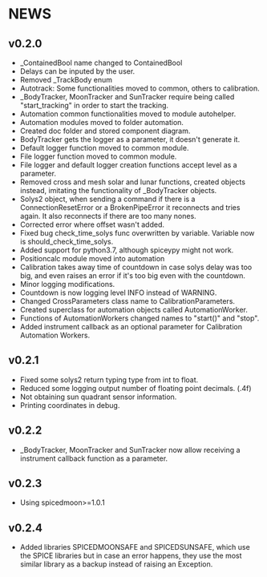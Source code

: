 # NEWS

## v0.2.0
- \_ContainedBool name changed to ContainedBool
- Delays can be inputed by the user.
- Removed \_TrackBody enum
- Autotrack: Some functionalities moved to common, others to calibration.
- \_BodyTracker, MoonTracker and SunTracker require being called "start\_tracking" in order
to start the tracking.
- Automation common functionalities moved to module autohelper.
- Automation modules moved to folder automation.
- Created doc folder and stored component diagram.
- BodyTracker gets the logger as a parameter, it doesn't generate it.
- Default logger function moved to common module.
- File logger function moved to common module.
- File logger and default logger creation functions accept level as a parameter.
- Removed cross and mesh solar and lunar functions, created objects instead, imitating
the functionality of \_BodyTracker objects.
- Solys2 object, when sending a command if there is a ConnectionResetError or a BrokenPipeError
it reconnects and tries again. It also reconnects if there are too many nones.
- Corrected error where offset wasn't added.
- Fixed bug check\_time\_solys func overwritten by variable. Variable now is
should\_check\_time\_solys.
- Added support for python3.7, although spiceypy might not work.
- Positioncalc module moved into automation
- Calibration takes away time of countdown in case solys delay was too big, and even raises an
error if it's too big even with the countdown.
- Minor logging modifications.
- Countdown is now logging level INFO instead of WARNING.
- Changed CrossParameters class name to CalibrationParameters.
- Created superclass for automation objects called AutomationWorker.
- Functions of AutomationWorkers changed names to "start()" and "stop".
- Added instrument callback as an optional parameter for Calibration Automation Workers.

## v0.2.1
- Fixed some solys2 return typing type from int to float.
- Reduced some logging output number of floating point decimals. (.4f)
- Not obtaining sun quadrant sensor information.
- Printing coordinates in debug.

## v0.2.2
- \_BodyTracker, MoonTracker and SunTracker now allow receiving a instrument callback function
as a parameter.

## v0.2.3
- Using spicedmoon>=1.0.1

## v0.2.4
- Added libraries SPICEDMOONSAFE and SPICEDSUNSAFE, which use the SPICE libraries but in case an error
happens, they use the most similar library as a backup instead of raising an Exception.
